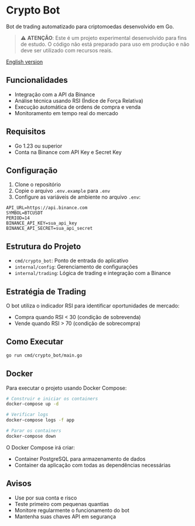 # Crypto Bot

Bot de trading automatizado para criptomoedas desenvolvido em Go.

> ⚠️ **ATENÇÃO**: Este é um projeto experimental desenvolvido para fins de estudo. O código não está preparado para uso em produção e não deve ser utilizado com recursos reais.

[English version](README_EN.md)

## Funcionalidades

- Integração com a API da Binance
- Análise técnica usando RSI (Índice de Força Relativa)
- Execução automática de ordens de compra e venda
- Monitoramento em tempo real do mercado

## Requisitos

- Go 1.23 ou superior
- Conta na Binance com API Key e Secret Key

## Configuração

1. Clone o repositório
2. Copie o arquivo `.env.example` para `.env`
3. Configure as variáveis de ambiente no arquivo `.env`:

```env
API_URL=https://api.binance.com
SYMBOL=BTCUSDT
PERIOD=14
BINANCE_API_KEY=sua_api_key
BINANCE_API_SECRET=sua_api_secret
```

## Estrutura do Projeto

- `cmd/crypto_bot`: Ponto de entrada do aplicativo
- `internal/config`: Gerenciamento de configurações
- `internal/trading`: Lógica de trading e integração com a Binance

## Estratégia de Trading

O bot utiliza o indicador RSI para identificar oportunidades de mercado:
- Compra quando RSI < 30 (condição de sobrevenda)
- Vende quando RSI > 70 (condição de sobrecompra)

## Como Executar

```bash
go run cmd/crypto_bot/main.go
```

## Docker

Para executar o projeto usando Docker Compose:

```bash
# Construir e iniciar os containers
docker-compose up -d

# Verificar logs
docker-compose logs -f app

# Parar os containers
docker-compose down
```

O Docker Compose irá criar:
- Container PostgreSQL para armazenamento de dados
- Container da aplicação com todas as dependências necessárias

## Avisos

- Use por sua conta e risco
- Teste primeiro com pequenas quantias
- Monitore regularmente o funcionamento do bot
- Mantenha suas chaves API em segurança
